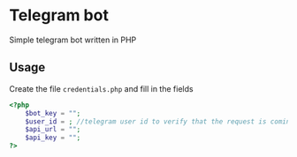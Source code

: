 # Telegram bot
Simple telegram bot written in PHP
## Usage

Create the file `credentials.php` and fill in the fields

```php
<?php
    $bot_key = "";
    $user_id = ; //telegram user id to verify that the request is coming from you
    $api_url = ""; 
    $api_key = "";
?>